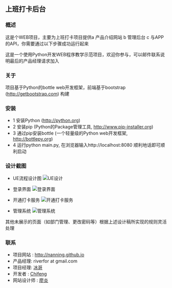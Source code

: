 ## 上班打卡后台


### 概述

这是个WEB项目，主要为上班打卡项目提供a 产品介绍网站 b 管理后台 c 与APP的API，你需要通过以下步骤成功运行起来

这是一个使用Python开发WEB程序教学示范项目，欢迎你参与，可以邮件联系说明最后的产品经理请求加入

### 关于

项目基于Python的bottle web开发框架，前端基于bootstrap (http://getbootstrap.com) 构建

### 安装

* 1 安装Python (http://python.org)
* 2 安装pip (Python的Package管理工具, http://www.pip-installer.org)
* 3 通过pip安装bottle (一个轻量级的Python web开发框架, http://bottlepy.org)
* 4 运行python main.py, 在浏览器输入http://localhost:8080 顺利地话即可顺利启动


### 设计截图
- UE流程设计图
![UE设计](https://raw.githubusercontent.com/NANNING/Shangbandaka-backend/master/design/ue.png "UE设计")

- 登录界面
![登录界面](https://raw.githubusercontent.com/NANNING/Shangbandaka-backend/master/design/0-login.jpg "登录界面")

- 开通打卡服务
![开通打卡服务](https://raw.githubusercontent.com/NANNING/Shangbandaka-backend/master/design/1-register.png "开通打卡服务")

- 管理系统
![管理系统](https://raw.githubusercontent.com/NANNING/Shangbandaka-backend/master/design/2-manager.png "管理系统")


其他未展示的页面（如部门管理、更改密码等）根据上述设计稿所实现的规则灵活处理

### 联系
- 项目网站 : http://nanning.github.io
- 产品经理: riverfor at gmail.com
- 项目经理: [冰哥](https://github.com/Airfly)
- 开发者 : [Chifeng](https://github.com/chifeng)
- 网站设计师 : [廖炎](https://github.com/liaoyanly)
